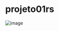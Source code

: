 # projeto01rs
![image](https://user-images.githubusercontent.com/100317569/214902856-8eaeea50-6bf7-4651-b198-2f26669d22ac.png)
